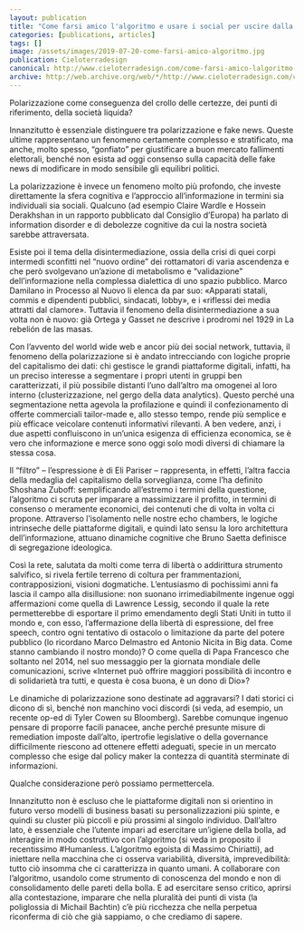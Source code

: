 ```yaml
---
layout: publication
title: "Come farsi amico l'algoritmo e usare i social per uscire dalla bolla"
categories: [publications, articles]
tags: []
image: /assets/images/2019-07-20-come-farsi-amico-algoritmo.jpg
publication: Cieloterradesign
canonical: http://www.cieloterradesign.com/come-farsi-amico-lalgoritmo-e-usare-i-social-per-uscire-dalla-bolla/
archive: http://web.archive.org/web/*/http://www.cieloterradesign.com/come-farsi-amico-lalgoritmo-e-usare-i-social-per-uscire-dalla-bolla/
---
```


Polarizzazione come conseguenza del crollo delle certezze, dei punti di riferimento, della società liquida?

Innanzitutto è essenziale distinguere tra polarizzazione e fake news. Queste ultime rappresentano un fenomeno certamente complesso e stratificato, ma anche, molto spesso, “gonfiato” per giustificare a buon mercato fallimenti elettorali, benché non esista ad oggi consenso sulla capacità delle fake news di modificare in modo sensibile gli equilibri politici.

La polarizzazione è invece un fenomeno molto più profondo, che investe direttamente la sfera cognitiva e l’approccio all’informazione in termini sia individuali sia sociali. Qualcuno (ad esempio Claire Wardle e Hossein Derakhshan in un rapporto pubblicato dal Consiglio d’Europa) ha parlato di information disorder e di debolezze cognitive da cui la nostra società sarebbe attraversata.

Esiste poi il tema della disintermediazione, ossia della crisi di quei corpi intermedi sconfitti nel “nuovo ordine” dei rottamatori di varia ascendenza e che però svolgevano un’azione di metabolismo e “validazione” dell’informazione nella complessa dialettica di uno spazio pubblico. Marco Damilano in Processo al Nuovo li elenca da par suo: «Apparati statali, commis e dipendenti pubblici, sindacati, lobby», e i «riflessi dei media attratti dal clamore». Tuttavia il fenomeno della disintermediazione a sua volta non è nuovo: già Ortega y Gasset ne descrive i prodromi nel 1929 in La rebelión de las masas.

Con l’avvento del world wide web e ancor più dei social network, tuttavia, il fenomeno della polarizzazione si è andato intrecciando con logiche proprie del capitalismo dei dati: chi gestisce le grandi piattaforme digitali, infatti, ha un preciso interesse a segmentare i propri utenti in gruppi ben caratterizzati, il più possibile distanti l’uno dall’altro ma omogenei al loro interno (clusterizzazione, nel gergo della data analytics). Questo perché una segmentazione netta agevola la profilazione e quindi il confezionamento di offerte commerciali tailor-made e, allo stesso tempo, rende più semplice e più efficace veicolare contenuti informativi rilevanti. A ben vedere, anzi, i due aspetti confluiscono in un’unica esigenza di efficienza economica, se è vero che informazione e merce sono oggi solo modi diversi di chiamare la stessa cosa.

Il “filtro” – l’espressione è di Eli Pariser – rappresenta, in effetti, l’altra faccia della medaglia del capitalismo della sorveglianza, come l’ha definito Shoshana Zuboff: semplificando all’estremo i termini della questione, l’algoritmo ci scruta per imparare a massimizzare il profitto, in termini di consenso o meramente economici, dei contenuti che di volta in volta ci propone. Attraverso l’isolamento nelle nostre echo chambers, le logiche intrinseche delle piattaforme digitali, e quindi lato sensu la loro architettura dell’informazione, attuano dinamiche cognitive che Bruno Saetta definisce di segregazione ideologica.

Così la rete, salutata da molti come terra di libertà o addirittura strumento salvifico, si rivela fertile terreno di coltura per frammentazioni, contrapposizioni, visioni dogmatiche. L’entusiasmo di pochissimi anni fa lascia il campo alla disillusione: non suonano irrimediabilmente ingenue oggi affermazioni come quella di Lawrence Lessig, secondo il quale la rete permetterebbe di esportare il primo emendamento degli Stati Uniti in tutto il mondo e, con esso, l’affermazione della libertà di espressione, del free speech, contro ogni tentativo di ostacolo o limitazione da parte del potere pubblico (lo ricordano Marco Delmastro ed Antonio Nicita in Big data. Come stanno cambiando il nostro mondo)? O come quella di Papa Francesco che soltanto nel 2014, nel suo messaggio per la giornata mondiale delle comunicazioni, scrive «Internet può offrire maggiori possibilità di incontro e di solidarietà tra tutti, e questa è cosa buona, è un dono di Dio»?

Le dinamiche di polarizzazione sono destinate ad aggravarsi? I dati storici ci dicono di sì, benché non manchino voci discordi (si veda, ad esempio, un recente op-ed di Tyler Cowen su Bloomberg). Sarebbe comunque ingenuo pensare di proporre facili panacee, anche perché presunte misure di remediation imposte dall’alto, ipertrofie legislative o della governance difficilmente riescono ad ottenere effetti adeguati, specie in un mercato complesso che esige dal policy maker la contezza di quantità sterminate di informazioni.

Qualche considerazione però possiamo permettercela.

Innanzitutto non è escluso che le piattaforme digitali non si orientino in futuro verso modelli di business basati su personalizzazioni più spinte, e quindi su cluster più piccoli e più prossimi al singolo individuo. Dall’altro lato, è essenziale che l’utente impari ad esercitare un’igiene della bolla, ad interagire in modo costruttivo con l’algoritmo (si veda in proposito il recentissimo #Humanless. L’algoritmo egoista di Massimo Chiriatti), ad iniettare nella macchina che ci osserva variabilità, diversità, imprevedibilità: tutto ciò insomma che ci caratterizza in quanto umani. A collaborare con l’algoritmo, usandolo come strumento di conoscenza del mondo e non di consolidamento delle pareti della bolla. E ad esercitare senso critico, aprirsi alla contestazione, imparare che nella pluralità dei punti di vista (la poliglossia di Michail Bachtin) c’è più ricchezza che nella perpetua riconferma di ciò che già sappiamo, o che crediamo di sapere.
